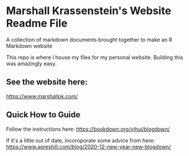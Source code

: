 # Marshall Krassenstein's Website Readme File

A collection of markdown documents brought together to make an R Markdown website

This repo is where I house my files for my personal website. Building this was amazingly easy.

## See the website here:
https://www.marshallpk.com/

## Quick How to Guide

Follow the instructions here: https://bookdown.org/yihui/blogdown/

If it's a little out of date, incoroporate some advice from here: https://www.apreshill.com/blog/2020-12-new-year-new-blogdown/

